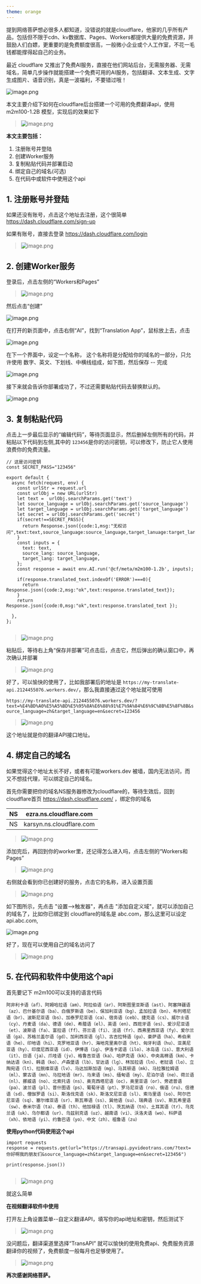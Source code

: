 ```yaml
---
theme: orange
---
```

提到网络菩萨想必很多人都知道，没错说的就是cloudflare，他家的几乎所有产品，包括但不限于cdn、kv数据库、Pages、Workers都提供大量的免费资源，并鼓励人们白嫖，更重要的是免费额度很高，一般微小企业或个人工作室，不花一毛钱都能撑得起自己的业务。

最近 cloudflare 又推出了免费AI服务，直接在他们网站后台，无需服务器、无需域名，简单几步操作就能搭建一个免费可用的AI服务，包括翻译、文本生成、文字生成图片、语音识别，真是一波福利，不要错过哦！


![image.png](https://p9-juejin.byteimg.com/tos-cn-i-k3u1fbpfcp/beb8a5b090104cac86313caf87332146~tplv-k3u1fbpfcp-jj-mark:0:0:0:0:q75.image#?w=1520&h=620&s=67130&e=png&b=fefefe)

本文主要介绍下如何在cloudflare后台搭建一个可用的免费翻译api，使用 m2m100-1.2B 模型，实现后的效果如下

> ![image.png](https://p6-juejin.byteimg.com/tos-cn-i-k3u1fbpfcp/d05adb6a8774438eb23e63f5672986c0~tplv-k3u1fbpfcp-jj-mark:0:0:0:0:q75.image#?w=1243&h=235&s=25221&e=png&b=ffffff)

**本文主要包括：**

1. 注册账号并登陆
2. 创建Worker服务
3. 复制粘贴代码并部署启动
4. 绑定自己的域名(可选)
5. 在代码中或软件中使用这个api


## 1. 注册账号并登陆

如果还没有账号，点击这个地址去注册，这个很简单
https://dash.cloudflare.com/sign-up

如果有账号，直接去登录 https://dash.cloudflare.com/login

> ![image.png](https://p3-juejin.byteimg.com/tos-cn-i-k3u1fbpfcp/ce05d02056f34281911a2c693dd60059~tplv-k3u1fbpfcp-jj-mark:0:0:0:0:q75.image#?w=851&h=558&s=31822&e=png&b=ffffff)

## 2. 创建Worker服务

登录后，点击左侧的“Workers和Pages”

> ![image.png](https://p6-juejin.byteimg.com/tos-cn-i-k3u1fbpfcp/a5e236ee5b5b4fcc9db12cda88d52361~tplv-k3u1fbpfcp-jj-mark:0:0:0:0:q75.image#?w=625&h=886&s=72986&e=png&b=fefefe)

然后点击“创建”

![image.png](https://p1-juejin.byteimg.com/tos-cn-i-k3u1fbpfcp/ee75ca87502a4695be3189bf9a2eaf56~tplv-k3u1fbpfcp-jj-mark:0:0:0:0:q75.image#?w=1357&h=888&s=100106&e=png&b=fefefe)


在打开的新页面中，点击右侧“AI”，找到“Translation App”，鼠标放上去，点击


![image.png](https://p6-juejin.byteimg.com/tos-cn-i-k3u1fbpfcp/2ea451c292c0415f978da59c63b47b2e~tplv-k3u1fbpfcp-jj-mark:0:0:0:0:q75.image#?w=1469&h=886&s=110059&e=png&b=fefefe)

在下一个界面中，设定一个名称， 这个名称将是分配给你的域名的一部分，只允许使用 数字、英文、下划线、中横线组成，如下图，然后保存 -- 完成


![image.png](https://p3-juejin.byteimg.com/tos-cn-i-k3u1fbpfcp/aec219a7bfc6498c87b312f992e8f72d~tplv-k3u1fbpfcp-jj-mark:0:0:0:0:q75.image#?w=1522&h=678&s=63370&e=png&b=ffffff)



接下来就会告诉你部署成功了，不过还需要粘贴代码去替换默认的。


![image.png](https://p6-juejin.byteimg.com/tos-cn-i-k3u1fbpfcp/af256b51dcea40a080faeb52518f52dd~tplv-k3u1fbpfcp-jj-mark:0:0:0:0:q75.image#?w=1538&h=843&s=193649&e=png&b=fefefe)

## 3. 复制粘贴代码

点击上一步最后显示的“编辑代码”，等待页面显示，然后删掉左侧所有的代码，并粘贴以下代码到左侧,其中的 `123456`是你的访问密钥，可以修改下，防止它人使用浪费你的免费流量。

```
// 这是访问密钥
const SECRET_PASS="123456"

export default {
  async fetch(request, env) {
    const urlStr = request.url
    const urlObj = new URL(urlStr)
    let text =  urlObj.searchParams.get('text')
    let source_language = urlObj.searchParams.get('source_language')
    let target_language = urlObj.searchParams.get('target_language')
    let secret = urlObj.searchParams.get('secret')
    if(secret!==SECRET_PASS){
      return Response.json({code:1,msg:"无权访问",text:text,source_language:source_language,target_lanuage:target_language,secret:secret});
    }
    const inputs = {
      text: text,
      source_lang: source_language,
      target_lang: target_language,
    };
    const response = await env.AI.run('@cf/meta/m2m100-1.2b', inputs);

    if(response.translated_text.indexOf('ERROR')===0){
      return Response.json({code:2,msg:"ok",text:response.translated_text});
    }
    return Response.json({code:0,msg:"ok",text:response.translated_text });

  },
};


```


> ![image.png](https://p1-juejin.byteimg.com/tos-cn-i-k3u1fbpfcp/1af92c7ea6ed4e058b328ddcd5d0de99~tplv-k3u1fbpfcp-jj-mark:0:0:0:0:q75.image#?w=1920&h=845&s=150503&e=png&b=fdfdfd)

粘贴后，等待右上角“保存并部署”可点击后，点击它，然后弹出的确认窗口中，再次确认并部署

> ![image.png](https://p3-juejin.byteimg.com/tos-cn-i-k3u1fbpfcp/653f38693e2f4ef18cb8cef1d8e3f8b5~tplv-k3u1fbpfcp-jj-mark:0:0:0:0:q75.image#?w=711&h=395&s=33701&e=png&b=f4f4f4)

好了，可以愉快的使用了，比如我部署后的地址是 `https://my-translate-api.2124455076.workers.dev/`，那么我直接通过这个地址就可使用

`https://my-translate-api.2124455076.workers.dev/?text=%E4%BD%A0%E5%A5%BD%E5%95%8A%E6%88%91%E7%9A%84%E6%9C%8B%E5%8F%8B&source_language=zh&target_language=en&secret=123456`


> ![image.png](https://p9-juejin.byteimg.com/tos-cn-i-k3u1fbpfcp/3a710cb280254484be936d78af85626e~tplv-k3u1fbpfcp-jj-mark:0:0:0:0:q75.image#?w=1486&h=173&s=19332&e=png&b=ffffff)
 
这个地址就是你的翻译API接口地址。

## 4. 绑定自己的域名

如果觉得这个地址太长不好，或者有可能workers.dev 被墙，国内无法访问，而又不想挂代理，可以绑定自己的域名。

首先你需要把你的域名NS服务器修改为cloudflare的，等待生效后，回到cloudflare首页 https://dash.cloudflare.com/ ，绑定你的域名

| NS | ezra.ns.cloudflare.com   |
| -- | ------------------------ |
| NS | karsyn.ns.cloudflare.com |



> ![image.png](https://p9-juejin.byteimg.com/tos-cn-i-k3u1fbpfcp/48b25b1304a74322976331aa0bbd00e1~tplv-k3u1fbpfcp-jj-mark:0:0:0:0:q75.image#?w=1845&h=501&s=81199&e=png&b=ffffff)

添加完后，再回到你的worker里，还记得怎么进入吗，点击左侧的“Workers和Pages”

> ![image.png](https://p1-juejin.byteimg.com/tos-cn-i-k3u1fbpfcp/5dcaae2f08234106b4d0e12a5c5e104c~tplv-k3u1fbpfcp-jj-mark:0:0:0:0:q75.image#?w=1195&h=832&s=100094&e=png&b=fefefe)

右侧就会看到你已创建好的服务，点击它的名称，进入设置页面

> ![image.png](https://p6-juejin.byteimg.com/tos-cn-i-k3u1fbpfcp/c74b1724d8714d80b4f21b3c6a21de94~tplv-k3u1fbpfcp-jj-mark:0:0:0:0:q75.image#?w=1198&h=635&s=82232&e=png&b=fdfdfd)
 

如下图所示，先点击 "设置-->触发器"，再点击 "添加自定义域"，就可以添加自己的域名了，比如你已绑定到 cloudflare的域名是 abc.com，那么这里可以设定 api.abc.com,


![image.png](https://p6-juejin.byteimg.com/tos-cn-i-k3u1fbpfcp/cdef9610c94d4749950e891b04e36c50~tplv-k3u1fbpfcp-jj-mark:0:0:0:0:q75.image#?w=1548&h=861&s=105986&e=png&b=fefefe)

好了，现在可以使用自己的域名访问了

> ![image.png](https://p3-juejin.byteimg.com/tos-cn-i-k3u1fbpfcp/27bf49dbc0674b8d9150d47a7f5eee8f~tplv-k3u1fbpfcp-jj-mark:0:0:0:0:q75.image#?w=1468&h=235&s=32490&e=png&b=ffffff)


## 5. 在代码和软件中使用这个api

首先要记下 m2m100可以支持的语言代码

```
阿非利卡语（af）、阿姆哈拉语（am）、阿拉伯语（ar）、阿斯图里亚斯语（ast）、阿塞拜疆语（az）、巴什基尔语（ba）、白俄罗斯语（be）、保加利亚语（bg）、孟加拉语（bn）、布列塔尼语（br）、波斯尼亚语（bs）、加泰罗尼亚语（ca）、宿务语（ceb）、捷克语（cs）、威尔士语（cy）、丹麦语（da）、德语（de）、希腊语（el）、英语（en）、西班牙语（es）、爱沙尼亚语（et）、波斯语（fa）、富拉语（ff）、芬兰语（fi）、法语（fr）、西弗里西亚语（fy）、爱尔兰语（ga）、苏格兰盖尔语（gd）、加利西亚语（gl）、古吉拉特语（gu）、豪萨语（ha）、希伯来语（he）、印地语（hi）、克罗地亚语（hr）、海地克里奥尔语（ht）、匈牙利语（hu）、亚美尼亚语（hy）、印度尼西亚语（id）、伊博语（ig）、伊洛卡诺语（ilo）、冰岛语（is）、意大利语（it）、日语（ja）、爪哇语（jv）、格鲁吉亚语（ka）、哈萨克语（kk）、中央高棉语（km）、卡纳达语（kn）、韩语（ko）、卢森堡语（lb）、甘达语（lg）、林加拉语（ln）、老挝语（lo）、立陶宛语（lt）、拉脱维亚语（lv）、马达加斯加语（mg）、马其顿语（mk）、马拉雅拉姆语（ml）、蒙古语（mn）、马拉地语（mr）、马来语（ms）、缅甸语（my）、尼泊尔语（ne）、荷兰语（nl）、挪威语（no）、北索托语（ns）、奥克西塔尼语（oc），奥里亚语（or）、旁遮普语（pa）、波兰语（pl）、普什图语（ps）、葡萄牙语（pt）、罗马尼亚语（ro）、俄语（ru）、信德语（sd）、僧伽罗语（si）、斯洛伐克语（sk）、斯洛文尼亚语（sl）、索马里语（so）、阿尔巴尼亚语（sq）、塞尔维亚语（sr）、斯瓦蒂语（ss）、巽他语（su）、瑞典语（sv）、斯瓦希里语（sw）、泰米尔语（ta）、泰语（th）、他加禄语（tl）、茨瓦纳语（tn）、土耳其语（tr）、乌克兰语（uk）、乌尔都语（ur）、乌兹别克语（uz）、越南语（vi）、沃洛夫语（wo）、科萨语（xh）、依地语（yi）、约鲁巴语（yo）、中文（zh）、祖鲁语（zu）

```

**使用python代码使用这个api**


```
import requests
response = requests.get(url="https://transapi.pyvideotrans.com/?text=你好啊我的朋友们&source_language=zh&target_language=en&secret=123456")

print(response.json())


```


> ![image.png](https://p1-juejin.byteimg.com/tos-cn-i-k3u1fbpfcp/b870301174144157bb808a503663ad58~tplv-k3u1fbpfcp-jj-mark:0:0:0:0:q75.image#?w=1784&h=430&s=65760&e=png&b=292924)

就这么简单

**在视频翻译软件中使用**

打开左上角设置菜单--自定义翻译API，填写你的api地址和密钥，然后测试下


> ![image.png](https://p1-juejin.byteimg.com/tos-cn-i-k3u1fbpfcp/99a1f2535c894ddfb6697045486fa111~tplv-k3u1fbpfcp-jj-mark:0:0:0:0:q75.image#?w=1006&h=619&s=96772&e=png&b=19232d)

没问题后，翻译渠道里选择“TransAPI” 就可以愉快的使用免费api、免费服务资源翻译你的视频了，免费额度一般每月也足够使用了。

> ![image.png](https://p6-juejin.byteimg.com/tos-cn-i-k3u1fbpfcp/f1b12c1d0e39434cb8773219d10fa31e~tplv-k3u1fbpfcp-jj-mark:0:0:0:0:q75.image#?w=386&h=402&s=30734&e=png&b=19222c)

**再次感谢网络菩萨。**

